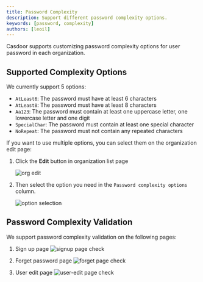 ```yaml
---
title: Password Complexity
description: Support different password complexity options.
keywords: [password, complexity]
authors: [leoil]
---
```


Casdoor supports customizing password complexity options for user password in each organization.

## Supported Complexity Options

We currently support 5 options:

- `AtLeast6`: The password must have at least 6 characters
- `AtLeast8`: The password must have at least 8 characters
- `Aa123`: The password must contain at least one uppercase letter, one lowercase letter and one digit
- `SpecialChar`: The password must contain at least one special character
- `NoRepeat`: The password must not contain any repeated characters

If you want to use multiple options, you can select them on the organization edit page:

1. Click the **Edit** button in organization list page

    ![org edit](/img/organization/password_complexity/org_edit.png)

2. Then select the option you need in the `Password complexity options` column.

    ![option selection](/img/organization/password_complexity/select_password_option.png)

## Password Complexity Validation

We support password complexity validation on the following pages:

1. Sign up page
    ![signup page check](/img/organization/password_complexity/sign_up_demo.gif)

2. Forget password page
    ![forget page check](/img/organization/password_complexity/forget_demo.gif)

3. User edit page
    ![user-edit page check](/img/organization/password_complexity/user_edit_demo.gif)
